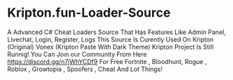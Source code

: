 # Kripton.fun-Loader-Source
A Advanced C# Cheat Loaders Source That Has Features Like Admin Panel, Livechat, Login, Register, Logs This Source Is Curently Used On Kripton (Original) Vonex (Kripton Paste With Dark Theme) Kripton Project Is Still Runnig! You Can Joın our Community From Here https://discord.gg/n7jWhYCDf9 For Free Fortnite , Bloodhunt, Rogue , Roblox , Growtopia , Spoofers , Cheat And Lot Things!
